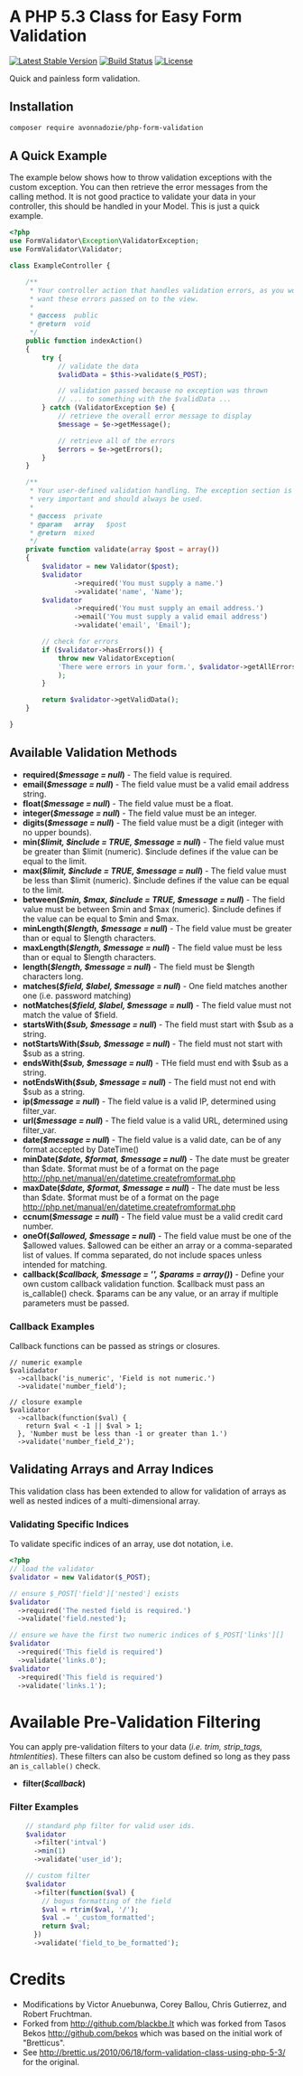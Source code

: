 # A PHP 5.3 Class for Easy Form Validation
[![Latest Stable Version](https://poser.pugx.org/avonnadozie/php-form-validation/v/stable)](https://packagist.org/packages/avonnadozie/php-form-validation)
[![Build Status](https://travis-ci.org/AVONnadozie/php-form-validation.svg?branch=master)](https://travis-ci.org/AVONnadozie/php-form-validation)
[![License](https://poser.pugx.org/avonnadozie/php-form-validation/license)](https://packagist.org/packages/avonnadozie/php-form-validation)

Quick and painless form validation.

## Installation
```bash
composer require avonnadozie/php-form-validation
```

## A Quick Example

The example below shows how to throw validation exceptions with the custom
exception. You can then retrieve the error messages from the calling method.
It is not good practice to validate your data in your controller, this should
be handled in your Model. This is just a quick example.

```php
<?php
use FormValidator\Exception\ValidatorException;
use FormValidator\Validator;

class ExampleController {

    /**
     * Your controller action that handles validation errors, as you would
     * want these errors passed on to the view.
     *
     * @access  public
     * @return  void
     */
    public function indexAction()
    {
        try {
            // validate the data
            $validData = $this->validate($_POST);

            // validation passed because no exception was thrown
            // ... to something with the $validData ...
        } catch (ValidatorException $e) {
            // retrieve the overall error message to display
            $message = $e->getMessage();

            // retrieve all of the errors
            $errors = $e->getErrors();
        }
    }

    /**
     * Your user-defined validation handling. The exception section is
     * very important and should always be used.
     *
     * @access  private
     * @param   array   $post
     * @return  mixed
     */
    private function validate(array $post = array())
    {
        $validator = new Validator($post);
        $validator
                ->required('You must supply a name.')
                ->validate('name', 'Name');
        $validator
                ->required('You must supply an email address.')
                ->email('You must supply a valid email address')
                ->validate('email', 'Email');

        // check for errors
        if ($validator->hasErrors()) {
            throw new ValidatorException(
            'There were errors in your form.', $validator->getAllErrors()
            );
        }

        return $validator->getValidData();
    }

}
```

## Available Validation Methods

* <strong>required(<em>$message = null</em>)</strong> - The field value is required.
* <strong>email(<em>$message = null</em>)</strong> - The field value must be a valid email address string.
* <strong>float(<em>$message = null</em>)</strong> - The field value must be a float.
* <strong>integer(<em>$message = null</em>)</strong> - The field value must be an integer.
* <strong>digits(<em>$message = null</em>)</strong> - The field value must be a digit (integer with no upper bounds).
* <strong>min(<em>$limit, $include = TRUE, $message = null</em>)</strong> - The field value must be greater than $limit (numeric). $include defines if the value can be equal to the limit.
* <strong>max(<em>$limit, $include = TRUE, $message = null</em>)</strong> - The field value must be less than $limit (numeric). $include defines if the value can be equal to the limit.
* <strong>between(<em>$min, $max, $include = TRUE, $message = null</em>)</strong> - The field value must be between $min and $max (numeric). $include defines if the value can be equal to $min and $max.
* <strong>minLength(<em>$length, $message = null</em>)</strong> - The field value must be greater than or equal to $length characters.
* <strong>maxLength(<em>$length, $message = null</em>)</strong> - The field value must be less than or equal to $length characters.
* <strong>length(<em>$length, $message = null</em>)</strong> - The field must be $length characters long.
* <strong>matches(<em>$field, $label, $message = null</em>)</strong> - One field matches another one (i.e. password matching)
* <strong>notMatches(<em>$field, $label, $message = null</em>)</strong> - The field value must not match the value of $field.
* <strong>startsWith(<em>$sub, $message = null</em>)</strong> - The field must start with $sub as a string.
* <strong>notStartsWith(<em>$sub, $message = null</em>)</strong> - The field must not start with $sub as a string.
* <strong>endsWith(<em>$sub, $message = null</em>)</strong> - THe field must end with $sub as a string.
* <strong>notEndsWith(<em>$sub, $message = null</em>)</strong> - The field must not end with $sub as a string.
* <strong>ip(<em>$message = null</em>)</strong> - The field value is a valid IP, determined using filter_var.
* <strong>url(<em>$message = null</em>)</strong> - The field value is a valid URL, determined using filter_var.
* <strong>date(<em>$message = null</em>)</strong> - The field value is a valid date, can be of any format accepted by DateTime()
* <strong>minDate(<em>$date, $format, $message = null</em>)</strong> - The date must be greater than $date. $format must be of a format on the page http://php.net/manual/en/datetime.createfromformat.php
* <strong>maxDate(<em>$date, $format, $message = null</em>)</strong> - The date must be less than $date. $format must be of a format on the page http://php.net/manual/en/datetime.createfromformat.php
* <strong>ccnum(<em>$message = null</em>)</strong> - The field value must be a valid credit card number.
* <strong>oneOf(<em>$allowed, $message = null</em>)</strong> - The field value must be one of the $allowed values. $allowed can be either an array or a comma-separated list of values. If comma separated, do not include spaces unless intended for matching.
* <strong>callback(<em>$callback, $message = '', $params = array()</em>)</strong> - Define your own custom callback validation function. $callback must pass an is_callable() check. $params can be any value, or an array if multiple parameters must be passed.

### Callback Examples

Callback functions can be passed as strings or closures.

    // numeric example
    $validadator
      ->callback('is_numeric', 'Field is not numeric.')
      ->validate('number_field');

    // closure example
    $validator
      ->callback(function($val) {
        return $val < -1 || $val > 1;
      }, 'Number must be less than -1 or greater than 1.')
      ->validate('number_field_2');

## Validating Arrays and Array Indices

This validation class has been extended to allow for validation of arrays as well as nested indices of a multi-dimensional array.

### Validating Specific Indices

To validate specific indices of an array, use dot notation, i.e.

```php
<?php
// load the validator
$validator = new Validator($_POST);

// ensure $_POST['field']['nested'] exists
$validator
  ->required('The nested field is required.')
  ->validate('field.nested');

// ensure we have the first two numeric indices of $_POST['links'][]
$validator
  ->required('This field is required')
  ->validate('links.0');
$validator
  ->required('This field is required')
  ->validate('links.1');
```

# Available Pre-Validation Filtering

You can apply pre-validation filters to your data (<em>i.e. trim, strip_tags, htmlentities</em>). These filters can also
be custom defined so long as they pass an <code>is_callable()</code> check.

* <strong>filter(<em>$callback</em>)</strong>

### Filter Examples

```php
    // standard php filter for valid user ids.
    $validator
      ->filter('intval')
      ->min(1)
      ->validate('user_id');

    // custom filter
    $validator
      ->filter(function($val) {
        // bogus formatting of the field
        $val = rtrim($val, '/');
        $val .= '_custom_formatted';
        return $val;
      })
      ->validate('field_to_be_formatted');
```

# Credits

* Modifications by Victor Anuebunwa, Corey Ballou, Chris Gutierrez, and Robert Fruchtman.
* Forked from http://github.com/blackbe.lt which was forked from Tasos Bekos <tbekos at gmail dot com> http://github.com/bekos which was based on the initial work of "Bretticus".
* See http://brettic.us/2010/06/18/form-validation-class-using-php-5-3/ for the original.

